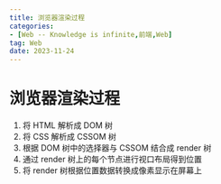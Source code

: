 ```yaml
---
title: 浏览器渲染过程
categories: 
- [Web -- Knowledge is infinite,前端,Web]
tag: Web
date: 2023-11-24
---
```

# 浏览器渲染过程
1. 将 HTML 解析成 DOM 树
2. 将 CSS 解析成 CSSOM 树
3. 根据 DOM 树中的选择器与 CSSOM 结合成 render 树
4. 通过 render 树上的每个节点进行视口布局得到位置
5. 将 render 树根据位置数据转换成像素显示在屏幕上
